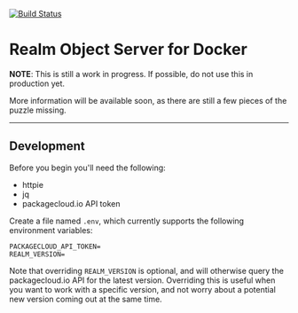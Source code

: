 [![Build Status](https://travis-ci.org/Didstopia/docker-realm-object-server.svg?branch=master)](https://travis-ci.org/Didstopia/docker-realm-object-server)

# Realm Object Server for Docker

**NOTE**: This is still a work in progress. If possible, do not use this in production yet.

More information will be available soon, as there are still a few pieces of the puzzle missing.

---

## Development

Before you begin you'll need the following:
- httpie
- jq
- packagecloud.io API token

Create a file named `.env`, which currently supports the following environment variables:

```
PACKAGECLOUD_API_TOKEN=
REALM_VERSION=
```

Note that overriding `REALM_VERSION` is optional, and will otherwise query the packagecloud.io API for the latest version. Overriding this is useful when you want to work with a specific version, and not worry about a potential new version coming out at the same time.
